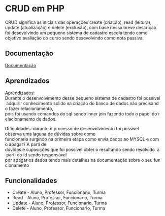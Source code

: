 
# CRUD em PHP

CRUD significa as iniciais das operações create (criação), read (leitura), update (atualização) e delete (exclusão), com base nessa breve descrição foi desevolvindo um pequeno sistema de cadastro escola tendo como objetivo avaliação do curso sendo desevolvindo como nota passiva.
## Documentação

[Documentação](https://docs.google.com/document/d/1fAuBhFsOrKUhlA7-ar3Ib2V5zSQ2QZyl/edit?usp=sharing&ouid=101086747492876287382&rtpof=true&sd=true)


## Aprendizados

Aprendizados:
Durante o desenvolvimento desse pequeno sistema de cadastro foi possível adquirir conhecimento solido na criação do banco de dados não precisando fazer relacionamento, pois foi usando comandos do sql sendo inner join fazendo todo o papel do relacionamento de dados.

Dificuldades:
durante o processo de desenvolvimento foi possível observa uma laguna de dúvidas sobre como funcionaria surgindo na primeira etapa como envia dados ao MYSQL e como apagar? A parti de dúvidas e suposições que foi possível obter o resultando sendo resolvido  a parti do id sendo responsável por apagar os dados tendo mais detalhes na documentação sobre o seu funcionamento
## Funcionalidades

- Create - Aluno, Professor, Funcionario, Turma
- Read - Aluno, Professor, Funcionario, Turma
- Update - Aluno, Professor, Funcionario, Turma
- Delete - Aluno, Professor, Funcionario, Turma


